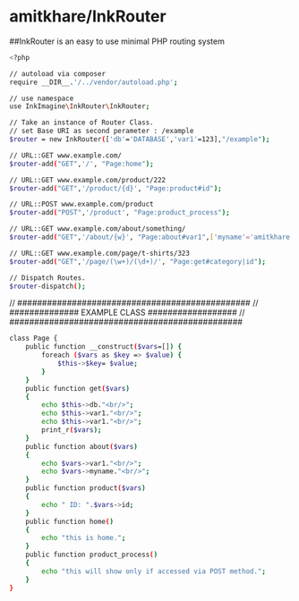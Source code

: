 # amitkhare/InkRouter

##InkRouter is an easy to use minimal PHP routing system

```sh
<?php

// autoload via composer
require __DIR__.'/../vendor/autoload.php';

// use namespace
use InkImagine\InkRouter\InkRouter;

// Take an instance of Router Class.
// set Base URI as second perameter : /example
$router = new InkRouter(['db'='DATABASE','var1'=123],"/example");

// URL::GET www.example.com/
$router-add("GET",'/', "Page:home");

// URL::GET www.example.com/product/222
$router-add("GET",'/product/{d}', "Page:product#id");

// URL::POST www.example.com/product
$router-add("POST",'/product', "Page:product_process");

// URL::GET www.example.com/about/something/
$router-add("GET",'/about/{w}', "Page:about#var1",['myname'='amitkhare']);

// URL::GET www.example.com/page/t-shirts/323
$router-add("GET",'/page/(\w+)/(\d+)/', "Page:get#category|id");

// Dispatch Routes.
$router-dispatch();
```

// ###############################################
// ############## EXAMPLE CLASS ##################
// ###############################################


```sh
class Page {
	public function __construct($vars=[]) {
		foreach ($vars as $key => $value) {
			$this->$key= $value;
		}
	}
	public function get($vars)
	{
		echo $this->db."<br/>";
		echo $this->var1."<br/>";
		echo $this->var1."<br/>";
		print_r($vars);
	}
	public function about($vars)
	{
		echo $vars->var1."<br/>";
		echo $vars->myname."<br/>";
	}
	public function product($vars)
	{
		echo " ID: ".$vars->id;
	}
	public function home()
	{
		echo "this is home.";
	}
	public function product_process()
	{
		echo "this will show only if accessed via POST method.";
	}
}
```